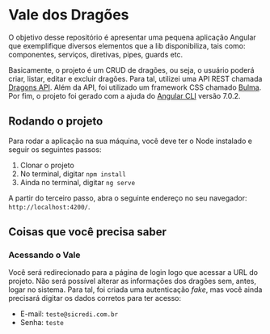 # Vale dos Dragões
O objetivo desse repositório é apresentar uma pequena aplicação Angular que exemplifique diversos elementos que a lib disponibiliza, tais como: componentes, serviços, diretivas, pipes, guards etc.

Basicamente, o projeto é um CRUD de dragões, ou seja, o usuário poderá criar, listar, editar e excluir dragões. Para tal, utilizei uma API REST chamada [Dragons API](https://dragons-api.herokuapp.com). Além da API, foi utilizado um framework CSS chamado [Bulma](https://dragons-api.herokuapp.com). Por fim, o projeto foi gerado com a ajuda do [Angular CLI](https://github.com/angular/angular-cli) versão 7.0.2.

## Rodando o projeto

Para rodar a aplicação na sua máquina, você deve ter o Node instalado e seguir os seguintes passos:
1. Clonar o projeto
2. No terminal, digitar `npm install`
3. Ainda no terminal, digitar `ng serve`

A partir do terceiro passo, abra o seguinte endereço no seu navegador: `http://localhost:4200/`.

## Coisas que você precisa saber

### Acessando o Vale

Você será redirecionado para a página de login logo que acessar a URL do projeto. Não será possível alterar as informações dos dragões sem, antes, logar no sistema. Para tal, foi criada uma autenticação _fake_, mas você ainda precisará digitar os dados corretos para ter acesso:
- E-mail: `teste@sicredi.com.br`
- Senha: `teste`
